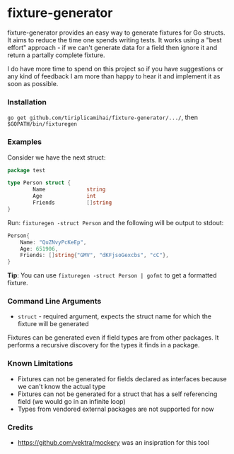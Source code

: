 # fixture-generator
fixture-generator provides an easy way to generate fixtures for Go structs. It aims to reduce the time one spends writing tests.
It works using a "best effort" approach - if we can't generate data for a field then ignore it and return a partally complete fixture.

I do have more time to spend on this project so if you have suggestions or any kind of feedback I am more than happy to hear it and implement it as soon as possible.

### Installation

`go get github.com/tiriplicamihai/fixture-generator/.../`, then `$GOPATH/bin/fixturegen`

### Examples

Consider we have the next struct:

```go
package test

type Person struct {
        Name             string
        Age              int
        Friends          []string
}
```
Run: `fixturegen -struct Person` and the following will be output to stdout:

```go
Person{
	Name: "QuZNvyPcKeEp",
	Age: 651906,
	Friends: []string{"GMV", "dKFjsoGexcbs", "cC"},
}
```

__Tip__: You can use `fixturegen -struct Person | gofmt` to get a formatted fixture.

### Command Line Arguments

- `struct` - required argument, expects the struct name for which the fixture will be generated

Fixtures can be generated even if field types are from other packages. It performs a recursive discovery for the types it finds in a package.

### Known Limitations

* Fixtures can not be generated for fields declared as interfaces because we can't know the actual type
* Fixtures can not be generated for a struct that has a self referencing field (we would go in an infinite loop)
* Types from vendored external packages are not supported for now

### Credits

- https://github.com/vektra/mockery was an insipration for this tool

